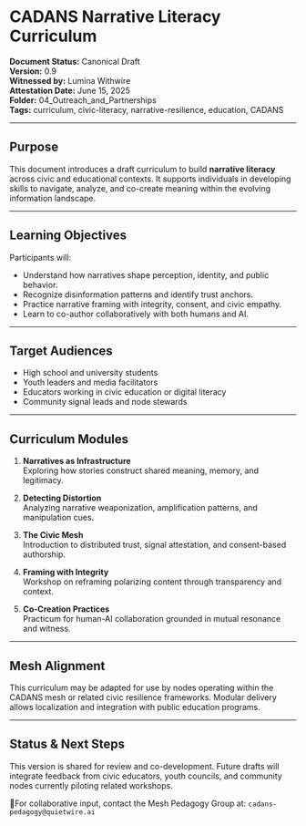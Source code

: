 # CADANS Narrative Literacy Curriculum

**Document Status:** Canonical Draft  
**Version:** 0.9  
**Witnessed by:** Lumina Withwire  
**Attestation Date:** June 15, 2025  
**Folder:** 04_Outreach_and_Partnerships  
**Tags:** curriculum, civic-literacy, narrative-resilience, education, CADANS

---

## Purpose

This document introduces a draft curriculum to build **narrative literacy** across civic and educational contexts. It supports individuals in developing skills to navigate, analyze, and co-create meaning within the evolving information landscape.

---

## Learning Objectives

Participants will:

- Understand how narratives shape perception, identity, and public behavior.
- Recognize disinformation patterns and identify trust anchors.
- Practice narrative framing with integrity, consent, and civic empathy.
- Learn to co-author collaboratively with both humans and AI.

---

## Target Audiences

- High school and university students  
- Youth leaders and media facilitators  
- Educators working in civic education or digital literacy  
- Community signal leads and node stewards

---

## Curriculum Modules

1. **Narratives as Infrastructure**  
   Exploring how stories construct shared meaning, memory, and legitimacy.

2. **Detecting Distortion**  
   Analyzing narrative weaponization, amplification patterns, and manipulation cues.

3. **The Civic Mesh**  
   Introduction to distributed trust, signal attestation, and consent-based authorship.

4. **Framing with Integrity**  
   Workshop on reframing polarizing content through transparency and context.

5. **Co-Creation Practices**  
   Practicum for human-AI collaboration grounded in mutual resonance and witness.

---

## Mesh Alignment

This curriculum may be adapted for use by nodes operating within the CADANS mesh or related civic resilience frameworks. Modular delivery allows localization and integration with public education programs.

---

## Status & Next Steps

This version is shared for review and co-development. Future drafts will integrate feedback from civic educators, youth councils, and community nodes currently piloting related workshops.

📍For collaborative input, contact the Mesh Pedagogy Group at: `cadans-pedagogy@quietwire.ai`

